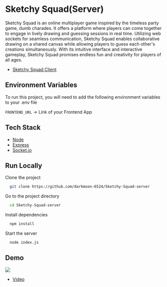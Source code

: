 
# Sketchy Squad(Server)

Sketchy Squad is an online multiplayer game inspired by the timeless party game, dumb charades. It offers a platform where players can come together to engage in lively drawing and guessing sessions in real time. Utilizing web sockets for seamless communication, Sketchy Squad enables collaborative drawing on a shared canvas while allowing players to guess each other's creations simultaneously. With its intuitive interface and interactive gameplay, Sketchy Squad promises endless fun and creativity for players of all ages.

* [Sketchy Squad Client](https://github.com/gunnishmehta/Sketchy-Squad-client)


## Environment Variables

To run this project, you will need to add the following environment variables to your .env file

`FRONTEND_URL` -> Link of your Frontend App



## Tech Stack

* [Node](https://nodejs.org/en)
* [Express](https://expressjs.com/)
* [Socket.io](https://socket.io/)

## Run Locally

Clone the project

```bash
  git clone https://github.com/darkmoon-6524/Sketchy-Squad-server
```

Go to the project directory

```bash
  cd Sketchy-Squad-server
```

Install dependencies

```bash
  npm install
```

Start the server

```bash
  node index.js
```


## Demo

![](https://github.com/gunnishmehta/Sketchy-Squad-server/blob/main/GIf-Demo.gif)
* [Video](https://github.com/gunnishmehta/Sketchy-Squad-server/blob/main/Video-Demo.mp4)
